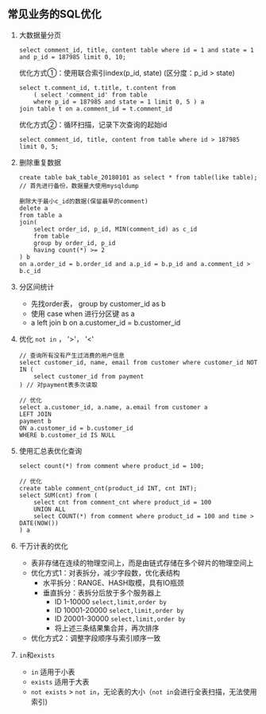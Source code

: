 ## 常见业务的SQL优化

1. 大数据量分页
    ```
    select comment_id, title, content table where id = 1 and state = 1 and p_id = 187985 limit 0, 10;
    ```

    优化方式①：使用联合索引index(p_id, state) (区分度：p_id > state)
    ```
    select t.comment_id, t.title, t.content from
        ( select 'comment_id' from table
        where p_id = 187985 and state = 1 limit 0, 5 ) a
    join table t on a.comment_id = t.comment_id
    ```

    优化方式②：循环扫描，记录下次查询的起始id
    ```
    select comment_id, title, content from table where id > 187985 limit 0, 5;
    ```

1. 删除重复数据
    ```
    create table bak_table_20180101 as select * from table(like table); // 首先进行备份，数据量大使用mysqldump
    ```

    ```
    删除大于最小c_id的数据(保留最早的comment)
    delete a
    from table a
    join(
        select order_id, p_id, MIN(comment_id) as c_id
        from table
        group by order_id, p_id
        having count(*) >= 2
    ) b
    on a.order_id = b.order_id and a.p_id = b.p_id and a.comment_id > b.c_id
    ```

1. 分区间统计
    - 先找order表， group by customer_id as b
    - 使用 case when 进行分区键 as a
    - a left join b on a.customer_id = b.customer_id

1. 优化 `not in` ， '>'， '<'
    ```
    // 查询所有没有产生过消费的用户信息
    select customer_id, name, email from customer where customer_id NOT IN (
        select customer_id from payment
    ) // 对payment表多次读取

    // 优化
    select a.customer_id, a.name, a.email from customer a 
    LEFT JOIN
    payment b
    ON a.customer_id = b.customer_id
    WHERE b.customer_id IS NULL
    ```

1. 使用汇总表优化查询
    ```
    select count(*) from comment where product_id = 100;

    // 优化
    create table comment_cnt(product_id INT, cnt INT);
    select SUM(cnt) from (
        select cnt from comment_cnt where product_id = 100
        UNION ALL
        select COUNT(*) from comment where product_id = 100 and time > DATE(NOW())
    ) a 
    ```

1. 千万计表的优化
    - 表非存储在连续的物理空间上，而是由链式存储在多个碎片的物理空间上
    - 优化方式1：对表拆分，减少字段数，优化表结构
      - 水平拆分：RANGE、HASH取模，具有IO瓶颈
      - 垂直拆分：表拆分后放于多个服务器上
        - ID 1-10000 `select,limit,order by`
        - ID 10001-20000 `select,limit,order by`
        - ID 20001-30000 `select,limit,order by`
        - 将上述三条结果集合并，再次排序
    - 优化方式2：调整字段顺序与索引顺序一致

1. `in`和`exists`
    - `in` 适用于小表
    - `exists` 适用于大表
    - `not exists` > `not in`，无论表的大小（`not in`会进行全表扫描，无法使用索引)